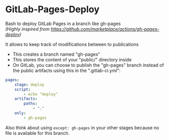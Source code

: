 # GitLab-Pages-Deploy  
Bash to deploy GitLab Pages in a branch like gh-pages  
_(Highly inspired from https://github.com/marketplace/actions/gh-pages-deploy)_

It allows to keep track of modifications between to publications

- This creates a branch named "gh-pages"
- This stores the content of your "public/" directory inside
- On GitLab, you can choose to publish the "gh-pages" branch instead of the public artifacts using this in the ".gitlab-ci.yml":

```yaml
pages:
    stage: deploy
    script:
        - echo "deploy"
    artifacts:
        paths:
            - "."
    only:
        - gh-pages
```

Also think about using `except: gh-pages` in your other stages because no file is available for this branch.
